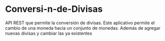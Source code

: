 # Conversi-n-de-Divisas
API REST que permite la conversión de divisas. Este aplicativo permite el cambio de una moneda hacia un conjunto de monedas. Además de agregar nuevas divisas y cambiar las ya existentes

